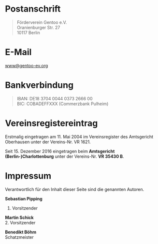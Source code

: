 <!--
.. title: Kontakt
.. slug: kontakt
.. date: 2018-04-01 19:23:51 UTC+02:00
.. tags: 
.. category: 
.. link: 
.. description: 
.. type: text
-->

Postanschrift
=============
<blockquote>
Förderverein Gentoo e.V.<br />
Oranienburger Str. 27<br />
10117 Berlin
</blockquote>

E-Mail
======
[www@gentoo-ev.org](mailto:www@gentoo-ev.org)

Bankverbindung
==============
<blockquote>
IBAN: DE18 3704 0044 0373 2666 00<br />
BIC: COBADEFFXXX (Commerzbank Pulheim)
</blockquote>

Vereinsregistereintrag
======================
Erstmalig eingetragen am 11. Mai 2004 im Vereinsregister des
Amtsgericht Oberhausen unter der Vereins-Nr. VR&nbsp;1621.

Seit 15. Dezember 2016 eingetragen beim **Amtsgericht (Berlin-)Charlottenburg**
unter der Vereins-Nr. **VR&nbsp;35430 B**.


Impressum
=========
Verantwortlich für den Inhalt dieser Seite sind die genannten Autoren.

**Sebastian Pipping**<br />
1. Vorsitzender

**Martin Schick**<br />
2. Vorsitzender

**Benedikt Böhm**<br />
Schatzmeister
